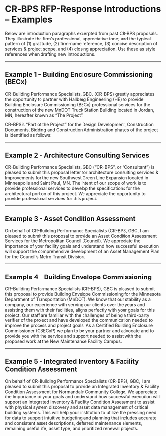 # CR‑BPS RFP-Response Introductions – Examples

Below are introduction paragraphs excerpted from past CR‑BPS proposals. They illustrate the firm’s professional, appreciative tone; and the typical pattern of (1) gratitude, (2) firm‑name reference, (3) concise description of services & project scope, and (4) closing appreciation. Use these as style references when drafting new introductions.

---

## Example 1 – Building Enclosure Commissioning (BECx)

CR-Building Performance Specialists, GBC. (CR-BPS) greatly appreciates the opportunity to partner with Hallberg Engineering (HE) to provide Building Enclosure Commissioning (BECx) professional services for the construction of the new MnDOT Truck Station Building located in Jordan, MN, hereafter known as “The Project”.

CR-BPS’s “Part of the Project” for the Design Development, Construction Documents, Bidding and Construction Administration phases of the project is identified as follows:

---

## Example 2 - Architecture Consulting Services

CR-Building Performance Specialists, GBC (“CR-BPS”, or “Consultant”) is pleased to submit this proposal letter for architecture consulting services & Improvements for the new Southwest Green Line Expansion located in Minneapolis and Saint Paul, MN. The intent of our scope of work is to provide professional services to develop the specifications for the architectural portion of this project. We appreciate the opportunity to provide professional services for this project.

---

## Example 3 - Asset Condition Assessment

On behalf of CR-Building Performance Specialists (CR-BPS, GBC, I am pleased to submit this proposal to provide an Asset Condition Assessment Services for the Metropolitan Council (Council). We appreciate the importance of your facility goals and understand how successful execution will support the comprehensive development of an Asset Management Plan for the Council’s Metro Transit Division.

---

## Example 4 - Building Envelope Commissioning

CR-Building Performance Specialists (CR-BPS), GBC is pleased to submit this proposal to provide Building Envelope Commissioning for the Minnesota Department of Transportation (MnDOT). We know that our stability as a company, our experience with serving our clients over the years and assisting them with their facilities, aligns perfectly with your goals for this project. Our staff are familiar with the challenges of being a third-party verifier of the project and have developed the communication needed to improve the process and project goals. As a Certified Building Enclosure Commissioner (CBECxP) we plan to be your partner and advocate and to provide you with the service and support needed to assist with the proposed work at the New Maintenance Facility Campus.

---

## Example 5 - Integrated Inventory & Facility Condition Assessment

On behalf of CR-Building Performance Specialists (CR-BPS), GBC, I am pleased to submit this proposal to provide an Integrated Inventory & Facility Condition Assessment for Normandale Community College. We appreciate the importance of your goals and understand how successful execution will support an Integrated Inventory & Facility Condition Assessment to assist with physical system discovery and asset data management of critical building systems. This will help your institution to utilize the pressing need for data to support intuitive budgeting and planning that includes accurate and consistent asset descriptions, deferred maintenance elements, remaining useful life, asset type, and prioritized renewal projects.
